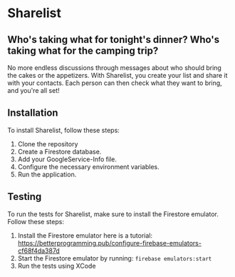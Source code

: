 # Sharelist
 
## Who's taking what for tonight's dinner? Who's taking what for the camping trip?

No more endless discussions through messages about who should bring the cakes or the appetizers. With Sharelist, you create your list and share it with your contacts. Each person can then check what they want to bring, and you're all set!

## Installation

To install Sharelist, follow these steps:

1. Clone the repository
2. Create a Firestore database.
3. Add your GoogleService-Info file.
4. Configure the necessary environment variables.
5. Run the application.

## Testing

To run the tests for Sharelist, make sure to install the Firestore emulator. Follow these steps:

1. Install the Firestore emulator here is a tutorial: https://betterprogramming.pub/configure-firebase-emulators-cf68f4da387d
2. Start the Firestore emulator by running: `firebase emulators:start`
3. Run the tests using XCode
